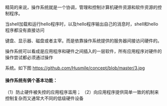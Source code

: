 
精简的来说，操作系统就是一个协调，管理和控制计算机硬件资源和软件资源的控制程序。

当shell加载和运行hello程序时，以及hello程序输出自己的消息时，shell和hello程序都没有直接访问

键盘、显示器、磁盘或者主宰。而是依靠操作系统提供的服务器间接访问硬件的。

操作系统可以看成是应用程序和硬件之间插入的一层软件，所有应用程序对硬件的操作尝试都必须通过操作

系统。如下图
https://github.com/Husmile/concept/blob/master/3.jpg

#### 操作系统有俩个基本功能：
（1）防止硬件被失控的应用程序滥用；
（2）向应用程序提供简单一致的机制来控制复杂而又通常大不同的低级硬件设备
